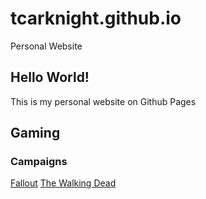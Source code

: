 # tcarknight.github.io
Personal Website

## Hello World!
This is my personal website on Github Pages

## Gaming
### Campaigns
[Fallout](https://tcarknight.github.io/fallout/)
[The Walking Dead](https://tcarknight.github.io/twdu/)
